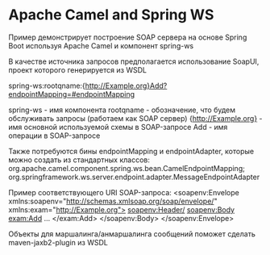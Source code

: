 # Apache Camel and Spring WS

Пример демонстрирует построение SOAP сервера на основе Spring Boot используя Apache Camel и компонент spring-ws

В качестве источника запросов предполагается использование SoapUI, проект которого генерируется из WSDL

spring-ws:rootqname:{http://Example.org}Add?endpointMapping=#endpointMapping

spring-ws - имя компонента
rootqname - обозначение, что будем обслуживать запросы (работаем как SOAP сервер)
{http://Example.org} - имя основной используемой схемы в SOAP-запросе
Add - имя операции в SOAP-запросе

Также потребуются бины endpointMapping и endpointAdapter, которые можно создать из стандартных классов:
org.apache.camel.component.spring.ws.bean.CamelEndpointMapping;
org.springframework.ws.server.endpoint.adapter.MessageEndpointAdapter

Пример соответствующего URI SOAP-запроса:
<soapenv:Envelope xmlns:soapenv="http://schemas.xmlsoap.org/soap/envelope/" xmlns:exam="http://Example.org">
<soapenv:Header/>
<soapenv:Body>
<exam:Add>
...
</exam:Add>
</soapenv:Body>
</soapenv:Envelope>

Объекты для маршалинга/анмаршалинга сообщений поможет сделать maven-jaxb2-plugin из WSDL

